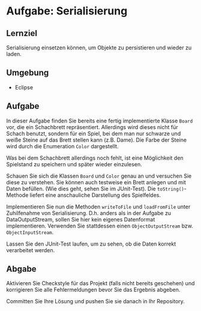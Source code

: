 # Aufgabe: Serialisierung

## Lernziel

Serialisierung einsetzen können, um Objekte zu persistieren und wieder zu laden.


## Umgebung

  * Eclipse


## Aufgabe

In dieser Aufgabe finden Sie bereits eine fertig implementierte Klasse `Board` vor, die ein Schachbrett repräsentiert. Allerdings wird dieses nicht für Schach benutzt, sondern für ein Spiel, bei dem man nur schwarze und weiße Steine auf das Brett stellen kann (z.B. Dame). Die Farbe der Steine wird durch die Enumeration `Color` dargestellt.

Was bei dem Schachbrett allerdings noch fehlt, ist eine Möglichkeit den Spielstand zu speichern und später wieder einzulesen.

Schauen Sie sich die Klassen `Board` und `Color` genau an und versuchen Sie diese zu verstehen. Sie können auch testweise ein Brett anlegen und mit Daten befüllen. (Wie dies geht, sehen Sie im JUnit-Test). Die `toString()`-Methode liefert eine anschauliche Darstellung des Spielfeldes.

Implementieren Sie nun die Methoden `writeToFile` und `loadFromFile` unter Zuhilfenahme von Serialisierung. D.h. anders als in der Aufgabe zu DataOutputStream, sollen Sie hier kein eigenes Datenformat implementieren. Verwenden Sie stattdessen einen `ObjectOutputStream` bzw. `ObjectInputStream`. 

Lassen Sie den JUnit-Test laufen, um zu sehen, ob die Daten korrekt verarbeitet werden.


## Abgabe

Aktivieren Sie Checkstyle für das Projekt (falls nicht bereits geschehen) und korrigieren Sie alle Fehlermeldungen bevor Sie das Ergebnis abgeben.

Committen Sie Ihre Lösung und pushen Sie sie danach in Ihr Repository.
